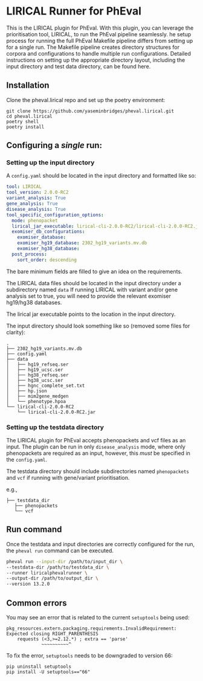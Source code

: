 # LIRICAL Runner for PhEval

This is the LIRICAL plugin for PhEval. With this plugin, you can leverage the prioritisation tool, LIRICAL, to run the PhEval pipeline seamlessly. he setup process for running the full PhEval Makefile pipeline differs from setting up for a single run. The Makefile pipeline creates directory structures for corpora and configurations to handle multiple run configurations. Detailed instructions on setting up the appropriate directory layout, including the input directory and test data directory, can be found here.

## Installation 

Clone the pheval.lirical repo and set up the poetry environment:

```shell
git clone https://github.com/yaseminbridges/pheval.lirical.git
cd pheval.lirical
poetry shell
poetry install
```

## Configuring a *single* run:

### Setting up the input directory

A `config.yaml` should be located in the input directory and formatted like so:

```yaml
tool: LIRICAL
tool_version: 2.0.0-RC2
variant_analysis: True
gene_analysis: True
disease_analysis: True
tool_specific_configuration_options:
  mode: phenopacket
  lirical_jar_executable: lirical-cli-2.0.0-RC2/lirical-cli-2.0.0-RC2.jar
  exomiser_db_configurations:
    exomiser_database:
    exomiser_hg19_database: 2302_hg19_variants.mv.db
    exomiser_hg38_database:
  post_process:
    sort_order: descending
```
The bare minimum fields are filled to give an idea on the requirements. 

The LIRICAL data files should be located in the input directory under a subdirectory named `data`
If running LIRICAL with variant and/or gene analysis set to true, you will need to provide the relevant exomiser hg19/hg38 databases.

The lirical jar executable points to the location in the input directory.

The input directory should look something like so (removed some files for clarity):

```tree
.
├── 2302_hg19_variants.mv.db
├── config.yaml
├── data
│   ├── hg19_refseq.ser
│   ├── hg19_ucsc.ser
│   ├── hg38_refseq.ser
│   ├── hg38_ucsc.ser
│   ├── hgnc_complete_set.txt
│   ├── hp.json
│   ├── mim2gene_medgen
│   └── phenotype.hpoa
└── lirical-cli-2.0.0-RC2
    └── lirical-cli-2.0.0-RC2.jar

```
### Setting up the testdata directory

The LIRICAL plugin for PhEval accepts phenopackets and vcf files as an input. The plugin can be run in only `disease_analysis` mode, where only phenopackets are required as an input, however, this *must* be specified in the `config.yaml`.

The testdata directory should include subdirectories named `phenopackets` and `vcf` if running with gene/variant prioritisation.

e.g., 

```tree
├── testdata_dir
   ├── phenopackets
   └── vcf
```

## Run command

Once the testdata and input directories are correctly configured for the run, the `pheval run` command can be executed.

```bash
pheval run --input-dir /path/to/input_dir \
--testdata-dir /path/to/testdata_dir \
--runner liricalphevalrunner \
--output-dir /path/to/output_dir \
--version 13.2.0
```

## Common errors

You may see an error that is related to the current `setuptools` being used:

```shell
pkg_resources.extern.packaging.requirements.InvalidRequirement: Expected closing RIGHT_PARENTHESIS
    requests (<3,>=2.12.*) ; extra == 'parse'
             ~~~~~~~~~~^
```

To fix the error, `setuptools` needs to be downgraded to version 66:

```shell
pip uninstall setuptools
pip install -U setuptools=="66"
```